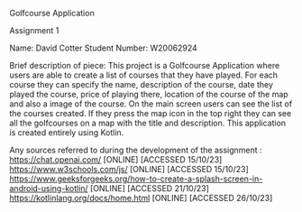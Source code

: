 Golfcourse Application

Assignment 1

Name: David Cotter Student Number: W20062924

Brief description of piece: This project is a Golfcourse Application where users are able to create
a list of courses that they have played. For each course they can specify the name, description of
the course, date they played the course, price of playing there, location of the course of the map 
and also a image of the course.
On the main screen users can see the list of the courses created.
If they press the map icon in the top right they can see all the golfcourses on a map with the title
and description.
This application is created entirely using Kotlin.

Any sources referred to during the development of the assignment :
https://chat.openai.com/ [ONLINE] [ACCESSED 15/10/23] 
https://www.w3schools.com/js/ [ONLINE] [ACCESSED 15/10/23]
https://www.geeksforgeeks.org/how-to-create-a-splash-screen-in-android-using-kotlin/ [ONLINE] [ACCESSED 21/10/23]
https://kotlinlang.org/docs/home.html [ONLINE] [ACCESSED 26/10/23]